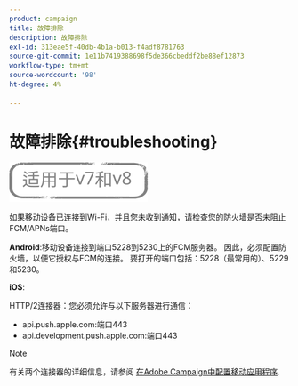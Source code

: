 ```yaml
---
product: campaign
title: 故障排除
description: 故障排除
exl-id: 313eae5f-40db-4b1a-b013-f4adf8781763
source-git-commit: 1e11b7419388698f5de366cbeddf2be88ef12873
workflow-type: tm+mt
source-wordcount: '98'
ht-degree: 4%

---
```


# 故障排除{#troubleshooting}

![](../../assets/common.svg)

如果移动设备已连接到Wi-Fi，并且您未收到通知，请检查您的防火墙是否未阻止FCM/APNs端口。

**Android**:移动设备连接到端口5228到5230上的FCM服务器。 因此，必须配置防火墙，以便它授权与FCM的连接。 要打开的端口包括：5228（最常用的）、5229和5230。

**iOS**:

HTTP/2连接器：您必须允许与以下服务器进行通信：

* api.push.apple.com:端口443
* api.development.push.apple.com:端口443

>[!NOTE]
>
>有关两个连接器的详细信息，请参阅 [在Adobe Campaign中配置移动应用程序](configuring-the-mobile-application.md).
